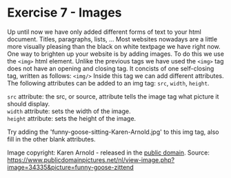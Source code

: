 # Exercise 7 - Images

Up until now we have only added different forms of text to your html document. Titles, paragraphs, lists, ...
Most websites nowadays are a little more visually pleasing than the black on white textpage we have right now.
One way to brighten up your website is by adding images. To do this we use the `<img>` html element.
Unlike the previous tags we have used the `<img>` tag does not have an opening and closing tag. It concists of one self-closing tag, written as follows:
`<img/>`
Inside this tag we can add different attributes. The following attributes can be added to an img tag: `src`, `width`, `height`.

`src` attribute: the src, or source, attribute tells the image tag what picture it should display.  
`width` attribute: sets the width of the image.  
`height` attribute: sets the height of the image.  

Try adding the 'funny-goose-sitting-Karen-Arnold.jpg' to this img tag, also fill in the other blank attributes.

Image copyright: Karen Arnold - released in the [public domain](https://creativecommons.org/publicdomain/zero/1.0/). Source: https://www.publicdomainpictures.net/nl/view-image.php?image=34335&picture=funny-goose-zittend

